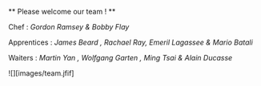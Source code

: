 ** Please welcome our team ! **
					  
Chef : *Gordon Ramsey & Bobby Flay*
			
Apprentices : *James Beard , Rachael Ray, Emeril Lagassee & Mario Batali*
			
Waiters : *Martin Yan , Wolfgang Garten , Ming Tsai & Alain Ducasse*


![][images/team.jfif]
			
			
			
			
			